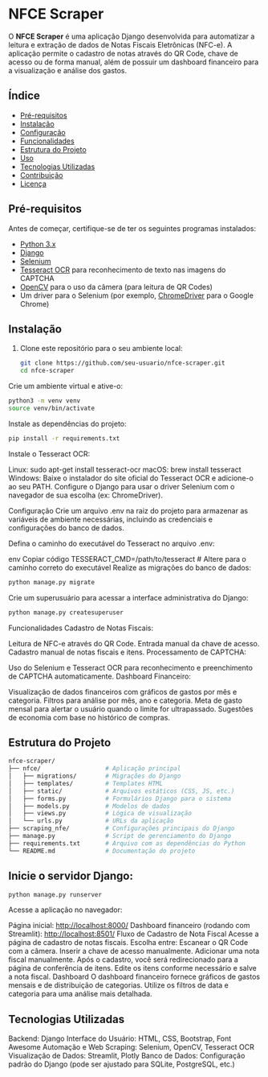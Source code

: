 # NFCE Scraper

O **NFCE Scraper** é uma aplicação Django desenvolvida para automatizar a leitura e extração de dados de Notas Fiscais Eletrônicas (NFC-e). A aplicação permite o cadastro de notas através do QR Code, chave de acesso ou de forma manual, além de possuir um dashboard financeiro para a visualização e análise dos gastos.

## Índice

- [Pré-requisitos](#pré-requisitos)
- [Instalação](#instalação)
- [Configuração](#configuração)
- [Funcionalidades](#funcionalidades)
- [Estrutura do Projeto](#estrutura-do-projeto)
- [Uso](#uso)
- [Tecnologias Utilizadas](#tecnologias-utilizadas)
- [Contribuição](#contribuição)
- [Licença](#licença)

## Pré-requisitos

Antes de começar, certifique-se de ter os seguintes programas instalados:

- [Python 3.x](https://www.python.org/downloads/)
- [Django](https://www.djangoproject.com/)
- [Selenium](https://pypi.org/project/selenium/)
- [Tesseract OCR](https://github.com/tesseract-ocr/tesseract) para reconhecimento de texto nas imagens do CAPTCHA
- [OpenCV](https://opencv.org/) para o uso da câmera (para leitura de QR Codes)
- Um driver para o Selenium (por exemplo, [ChromeDriver](https://sites.google.com/a/chromium.org/chromedriver/) para o Google Chrome)

## Instalação

1. Clone este repositório para o seu ambiente local:

   ```bash
   git clone https://github.com/seu-usuario/nfce-scraper.git
   cd nfce-scraper
   ```
Crie um ambiente virtual e ative-o:

 ```bash
python3 -m venv venv
source venv/bin/activate 
```
Instale as dependências do projeto:

 ```bash
pip install -r requirements.txt
```
Instale o Tesseract OCR:

Linux: sudo apt-get install tesseract-ocr
macOS: brew install tesseract
Windows: Baixe o instalador do site oficial do Tesseract OCR e adicione-o ao seu PATH.
Configure o Django para usar o driver Selenium com o navegador de sua escolha (ex: ChromeDriver).

Configuração
Crie um arquivo .env na raiz do projeto para armazenar as variáveis de ambiente necessárias, incluindo as credenciais e configurações do banco de dados.

Defina o caminho do executável do Tesseract no arquivo .env:

env
Copiar código
TESSERACT_CMD=/path/to/tesseract  # Altere para o caminho correto do executável
Realize as migrações do banco de dados:

 ```bash
python manage.py migrate
```
Crie um superusuário para acessar a interface administrativa do Django:

 ```bash
python manage.py createsuperuser
```
Funcionalidades
Cadastro de Notas Fiscais:

Leitura de NFC-e através do QR Code.
Entrada manual da chave de acesso.
Cadastro manual de notas fiscais e itens.
Processamento de CAPTCHA:

Uso do Selenium e Tesseract OCR para reconhecimento e preenchimento de CAPTCHA automaticamente.
Dashboard Financeiro:

Visualização de dados financeiros com gráficos de gastos por mês e categoria.
Filtros para análise por mês, ano e categoria.
Meta de gasto mensal para alertar o usuário quando o limite for ultrapassado.
Sugestões de economia com base no histórico de compras.
## Estrutura do Projeto
```bash
nfce-scraper/
├── nfce/                  # Aplicação principal
│   ├── migrations/        # Migrações do Django
│   ├── templates/         # Templates HTML
│   ├── static/            # Arquivos estáticos (CSS, JS, etc.)
│   ├── forms.py           # Formulários Django para o sistema
│   ├── models.py          # Modelos de dados
│   ├── views.py           # Lógica de visualização
│   └── urls.py            # URLs da aplicação
├── scraping_nfe/          # Configurações principais do Django
├── manage.py              # Script de gerenciamento do Django
├── requirements.txt       # Arquivo com as dependências do Python
└── README.md              # Documentação do projeto
```
## Inicie o servidor Django:

 ```bash
python manage.py runserver
```
Acesse a aplicação no navegador:

Página inicial: <http://localhost:8000/>
Dashboard financeiro (rodando com Streamlit): <http://localhost:8501/>
Fluxo de Cadastro de Nota Fiscal
Acesse a página de cadastro de notas fiscais.
Escolha entre:
Escanear o QR Code com a câmera.
Inserir a chave de acesso manualmente.
Adicionar uma nota fiscal manualmente.
Após o cadastro, você será redirecionado para a página de conferência de itens.
Edite os itens conforme necessário e salve a nota fiscal.
Dashboard
O dashboard financeiro fornece gráficos de gastos mensais e de distribuição de categorias. Utilize os filtros de data e categoria para uma análise mais detalhada.

## Tecnologias Utilizadas
Backend: Django
Interface do Usuário: HTML, CSS, Bootstrap, Font Awesome
Automação e Web Scraping: Selenium, OpenCV, Tesseract OCR
Visualização de Dados: Streamlit, Plotly
Banco de Dados: Configuração padrão do Django (pode ser ajustado para SQLite, PostgreSQL, etc.)


